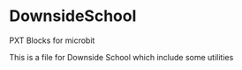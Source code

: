 # DownsideSchool
PXT Blocks for microbit

This is a file for Downside School which include some utilities
